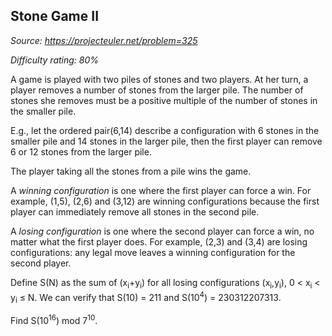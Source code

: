 Stone Game II
-------------

*Source: https://projecteuler.net/problem=325*


*Difficulty rating: 80%*

A game is played with two piles of stones and two players. At her turn,
a player removes a number of stones from the larger pile. The number of
stones she removes must be a positive multiple of the number of stones
in the smaller pile.

E.g., let the ordered pair(6,14) describe a configuration with 6 stones
in the smaller pile and 14 stones in the larger pile, then the first
player can remove 6 or 12 stones from the larger pile.

The player taking all the stones from a pile wins the game.

A *winning configuration* is one where the first player can force a win.
For example, (1,5), (2,6) and (3,12) are winning configurations because
the first player can immediately remove all stones in the second pile.

A *losing configuration* is one where the second player can force a win,
no matter what the first player does. For example, (2,3) and (3,4) are
losing configurations: any legal move leaves a winning configuration for
the second player.

Define S(N) as the sum of (x<sub>i</sub>+y<sub>i</sub>) for all losing configurations
(x<sub>i</sub>,y<sub>i</sub>), 0 \< x<sub>i</sub> \< y<sub>i</sub> ≤ N. We can verify that S(10) = 211 and
S(10<sup>4</sup>) = 230312207313.

Find S(10<sup>16</sup>) mod 7<sup>10</sup>.
